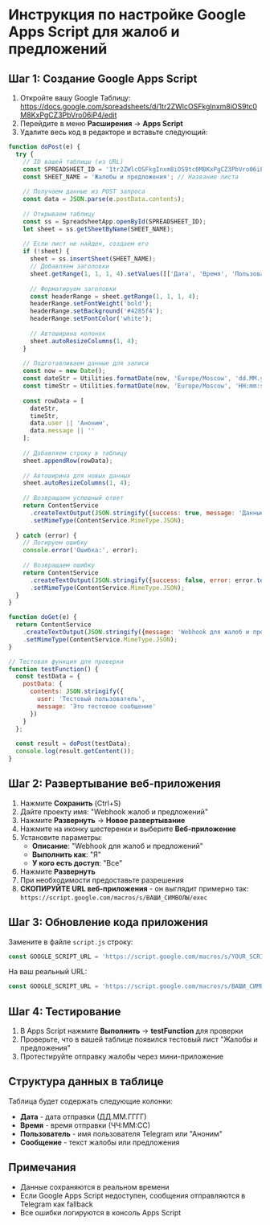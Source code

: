 # Инструкция по настройке Google Apps Script для жалоб и предложений

## Шаг 1: Создание Google Apps Script

1. Откройте вашу Google Таблицу: https://docs.google.com/spreadsheets/d/1tr2ZWlcOSFkgInxm8iOS9tc0M8KxPgCZ3PbVro06iP4/edit
2. Перейдите в меню **Расширения** → **Apps Script**
3. Удалите весь код в редакторе и вставьте следующий:

```javascript
function doPost(e) {
  try {
    // ID вашей таблицы (из URL)
    const SPREADSHEET_ID = '1tr2ZWlcOSFkgInxm8iOS9tc0M8KxPgCZ3PbVro06iP4';
    const SHEET_NAME = 'Жалобы и предложения'; // Название листа
    
    // Получаем данные из POST запроса
    const data = JSON.parse(e.postData.contents);
    
    // Открываем таблицу
    const ss = SpreadsheetApp.openById(SPREADSHEET_ID);
    let sheet = ss.getSheetByName(SHEET_NAME);
    
    // Если лист не найден, создаем его
    if (!sheet) {
      sheet = ss.insertSheet(SHEET_NAME);
      // Добавляем заголовки
      sheet.getRange(1, 1, 1, 4).setValues([['Дата', 'Время', 'Пользователь', 'Сообщение']]);
      
      // Форматируем заголовки
      const headerRange = sheet.getRange(1, 1, 1, 4);
      headerRange.setFontWeight('bold');
      headerRange.setBackground('#4285f4');
      headerRange.setFontColor('white');
      
      // Автоширина колонок
      sheet.autoResizeColumns(1, 4);
    }
    
    // Подготавливаем данные для записи
    const now = new Date();
    const dateStr = Utilities.formatDate(now, 'Europe/Moscow', 'dd.MM.yyyy');
    const timeStr = Utilities.formatDate(now, 'Europe/Moscow', 'HH:mm:ss');
    
    const rowData = [
      dateStr,
      timeStr,
      data.user || 'Аноним',
      data.message || ''
    ];
    
    // Добавляем строку в таблицу
    sheet.appendRow(rowData);
    
    // Автоширина для новых данных
    sheet.autoResizeColumns(1, 4);
    
    // Возвращаем успешный ответ
    return ContentService
      .createTextOutput(JSON.stringify({success: true, message: 'Данные записаны'}))
      .setMimeType(ContentService.MimeType.JSON);
      
  } catch (error) {
    // Логируем ошибку
    console.error('Ошибка:', error);
    
    // Возвращаем ошибку
    return ContentService
      .createTextOutput(JSON.stringify({success: false, error: error.toString()}))
      .setMimeType(ContentService.MimeType.JSON);
  }
}

function doGet(e) {
  return ContentService
    .createTextOutput(JSON.stringify({message: 'Webhook для жалоб и предложений работает'}))
    .setMimeType(ContentService.MimeType.JSON);
}

// Тестовая функция для проверки
function testFunction() {
  const testData = {
    postData: {
      contents: JSON.stringify({
        user: 'Тестовый пользователь',
        message: 'Это тестовое сообщение'
      })
    }
  };
  
  const result = doPost(testData);
  console.log(result.getContent());
}
```

## Шаг 2: Развертывание веб-приложения

1. Нажмите **Сохранить** (Ctrl+S)
2. Дайте проекту имя: "Webhook жалоб и предложений"
3. Нажмите **Развернуть** → **Новое развертывание**
4. Нажмите на иконку шестеренки и выберите **Веб-приложение**
5. Установите параметры:
   - **Описание**: "Webhook для жалоб и предложений"
   - **Выполнить как**: "Я"
   - **У кого есть доступ**: "Все"
6. Нажмите **Развернуть**
7. При необходимости предоставьте разрешения
8. **СКОПИРУЙТЕ URL веб-приложения** - он выглядит примерно так:
   `https://script.google.com/macros/s/ВАШИ_СИМВОЛЫ/exec`

## Шаг 3: Обновление кода приложения

Замените в файле `script.js` строку:
```javascript
const GOOGLE_SCRIPT_URL = 'https://script.google.com/macros/s/YOUR_SCRIPT_ID/exec';
```

На ваш реальный URL:
```javascript
const GOOGLE_SCRIPT_URL = 'https://script.google.com/macros/s/ВАШИ_СИМВОЛЫ/exec';
```

## Шаг 4: Тестирование

1. В Apps Script нажмите **Выполнить** → **testFunction** для проверки
2. Проверьте, что в вашей таблице появился тестовый лист "Жалобы и предложения"
3. Протестируйте отправку жалобы через мини-приложение

## Структура данных в таблице

Таблица будет содержать следующие колонки:
- **Дата** - дата отправки (ДД.ММ.ГГГГ)
- **Время** - время отправки (ЧЧ:ММ:СС)
- **Пользователь** - имя пользователя Telegram или "Аноним"
- **Сообщение** - текст жалобы или предложения

## Примечания

- Данные сохраняются в реальном времени
- Если Google Apps Script недоступен, сообщения отправляются в Telegram как fallback
- Все ошибки логируются в консоль Apps Script